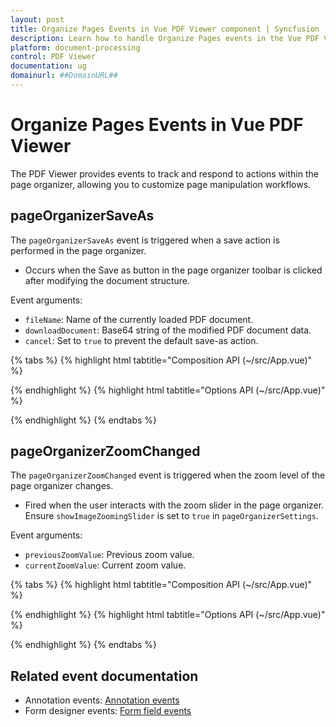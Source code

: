 ```yaml
---
layout: post
title: Organize Pages Events in Vue PDF Viewer component | Syncfusion
description: Learn how to handle Organize Pages events in the Vue PDF Viewer, including save-as and zoom-changed events for the page organizer.
platform: document-processing
control: PDF Viewer
documentation: ug
domainurl: ##DomainURL##
---
```


# Organize Pages Events in Vue PDF Viewer

The PDF Viewer provides events to track and respond to actions within the page organizer, allowing you to customize page manipulation workflows.

## pageOrganizerSaveAs

The `pageOrganizerSaveAs` event is triggered when a save action is performed in the page organizer.

- Occurs when the Save as button in the page organizer toolbar is clicked after modifying the document structure.

Event arguments:

- `fileName`: Name of the currently loaded PDF document.
- `downloadDocument`: Base64 string of the modified PDF document data.
- `cancel`: Set to `true` to prevent the default save-as action.

{% tabs %}
{% highlight html tabtitle="Composition API (~/src/App.vue)" %}

<template>
  <div id="app">
    <ejs-pdfviewer id="pdfViewer"
                   ref="pdfviewer"
                   :documentPath="documentPath"
                   :resourceUrl="resourceUrl"
                   :pageOrganizerSaveAs="onSaveAs">
    </ejs-pdfviewer>
  </div>
</template>

<script setup>
  import { PdfViewerComponent as EjsPdfviewer, Toolbar, Magnification, Navigation, LinkAnnotation, ThumbnailView, BookmarkView,
    TextSelection, Annotation, FormDesigner, FormFields, PageOrganizer } from '@syncfusion/ej2-vue-pdfviewer';
  import { provide, ref } from 'vue';

  const pdfviewer = ref(null);
  const documentPath = "https://cdn.syncfusion.com/content/pdf/pdf-succinctly.pdf";
  const resourceUrl = "https://cdn.syncfusion.com/ej2/25.1.35/dist/ej2-pdfviewer-lib";

  provide('PdfViewer', [Toolbar, Magnification, Navigation, LinkAnnotation, ThumbnailView, BookmarkView,
    TextSelection, Annotation, FormDesigner, FormFields, PageOrganizer]);

  const onSaveAs = function(args) {
    console.log('File Name is ' + args.fileName);
    console.log('Document data ' + args.downloadDocument);
    // args.cancel = true; // Uncomment to prevent default Save As
  };
</script>

{% endhighlight %}
{% highlight html tabtitle="Options API (~/src/App.vue)" %}

<template>
  <div id="app">
    <ejs-pdfviewer id="pdfViewer"
                   ref="pdfviewer"
                   :documentPath="documentPath"
                   :resourceUrl="resourceUrl"
                   :pageOrganizerSaveAs="onSaveAs">
    </ejs-pdfviewer>
  </div>
</template>

<script>
  import { PdfViewerComponent, Toolbar, Magnification, Navigation, LinkAnnotation, ThumbnailView, BookmarkView,
    TextSelection, Annotation, FormDesigner, FormFields, PageOrganizer } from '@syncfusion/ej2-vue-pdfviewer';

  export default {
    name: 'App',
    components: { 'ejs-pdfviewer': PdfViewerComponent },
    data() {
      return {
        documentPath: 'https://cdn.syncfusion.com/content/pdf/pdf-succinctly.pdf',
        resourceUrl: 'https://cdn.syncfusion.com/ej2/25.1.35/dist/ej2-pdfviewer-lib'
      };
    },
    provide: {
      PdfViewer: [Toolbar, Magnification, Navigation, LinkAnnotation, ThumbnailView, BookmarkView,
        TextSelection, Annotation, FormDesigner, FormFields, PageOrganizer]
    },
    methods: {
      onSaveAs(args) {
        console.log('File Name is ' + args.fileName);
        console.log('Document data ' + args.downloadDocument);
        // args.cancel = true; // Uncomment to prevent default Save As
      }
    }
  };
</script>

{% endhighlight %}
{% endtabs %}

## pageOrganizerZoomChanged

The `pageOrganizerZoomChanged` event is triggered when the zoom level of the page organizer changes.

- Fired when the user interacts with the zoom slider in the page organizer. Ensure `showImageZoomingSlider` is set to `true` in `pageOrganizerSettings`.

Event arguments:

- `previousZoomValue`: Previous zoom value.
- `currentZoomValue`: Current zoom value.

{% tabs %}
{% highlight html tabtitle="Composition API (~/src/App.vue)" %}

<template>
  <div id="app">
    <ejs-pdfviewer id="pdfViewer"
                   ref="pdfviewer"
                   :documentPath="documentPath"
                   :resourceUrl="resourceUrl"
                   :pageOrganizerZoomChanged="onZoomChanged"
                   :pageOrganizerSettings="pageOrganizerSettings">
    </ejs-pdfviewer>
  </div>
</template>

<script setup>
  import { PdfViewerComponent as EjsPdfviewer, Toolbar, Magnification, Navigation, LinkAnnotation, ThumbnailView, BookmarkView,
    TextSelection, Annotation, FormDesigner, FormFields, PageOrganizer } from '@syncfusion/ej2-vue-pdfviewer';
  import { provide, ref } from 'vue';

  const pdfviewer = ref(null);
  const documentPath = "https://cdn.syncfusion.com/content/pdf/pdf-succinctly.pdf";
  const resourceUrl = "https://cdn.syncfusion.com/ej2/25.1.35/dist/ej2-pdfviewer-lib";
  const pageOrganizerSettings = { showImageZoomingSlider: true };

  provide('PdfViewer', [Toolbar, Magnification, Navigation, LinkAnnotation, ThumbnailView, BookmarkView,
    TextSelection, Annotation, FormDesigner, FormFields, PageOrganizer]);

  const onZoomChanged = function(args) {
    console.log('Previous Zoom Value is ' + args.previousZoomValue);
    console.log('Current Zoom Value is ' + args.currentZoomValue);
  };
</script>

{% endhighlight %}
{% highlight html tabtitle="Options API (~/src/App.vue)" %}

<template>
  <div id="app">
    <ejs-pdfviewer id="pdfViewer"
                   ref="pdfviewer"
                   :documentPath="documentPath"
                   :resourceUrl="resourceUrl"
                   :pageOrganizerZoomChanged="onZoomChanged"
                   :pageOrganizerSettings="pageOrganizerSettings">
    </ejs-pdfviewer>
  </div>
</template>

<script>
  import { PdfViewerComponent, Toolbar, Magnification, Navigation, LinkAnnotation, ThumbnailView, BookmarkView,
    TextSelection, Annotation, FormDesigner, FormFields, PageOrganizer } from '@syncfusion/ej2-vue-pdfviewer';

  export default {
    name: 'App',
    components: { 'ejs-pdfviewer': PdfViewerComponent },
    data() {
      return {
        documentPath: 'https://cdn.syncfusion.com/content/pdf/pdf-succinctly.pdf',
        resourceUrl: 'https://cdn.syncfusion.com/ej2/25.1.35/dist/ej2-pdfviewer-lib',
        pageOrganizerSettings: { showImageZoomingSlider: true }
      };
    },
    provide: {
      PdfViewer: [Toolbar, Magnification, Navigation, LinkAnnotation, ThumbnailView, BookmarkView,
        TextSelection, Annotation, FormDesigner, FormFields, PageOrganizer]
    },
    methods: {
      onZoomChanged(args) {
        console.log('Previous Zoom Value is ' + args.previousZoomValue);
        console.log('Current Zoom Value is ' + args.currentZoomValue);
      }
    }
  };
</script>

{% endhighlight %}
{% endtabs %}

## Related event documentation

- Annotation events: [Annotation events](../annotation/annotation-event.md)
- Form designer events: [Form field events](../form-designer/form-field-events.md)
